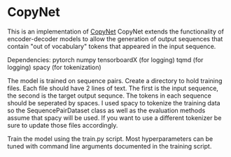 # CopyNet

This is an implementation of [CopyNet](https://arxiv.org/abs/1603.06393)
CopyNet extends the functionality of encoder-decoder models to allow the generation
of output sequences that contain "out of vocabulary" tokens that appeared in the input sequence.

Dependencies:
pytorch
numpy
tensorboardX (for logging)
tqmd (for logging)
spacy (for tokenization)

The model is trained on sequence pairs. Create a directory to hold training files. Each file should have 2 lines of text.
The first is the input sequence, the second is the target output sequnce.
The tokens in each sequence should be seperated by spaces.
I used spacy to tokenize the training data so the SequencePairDataset class as well as the evaluation methods assume that spacy will be used.
If you want to use a different tokenizer be sure to update those files accordingly.

Train the model using the train.py script. Most hyperparameters can be tuned with command line arguments documented in the training script.
